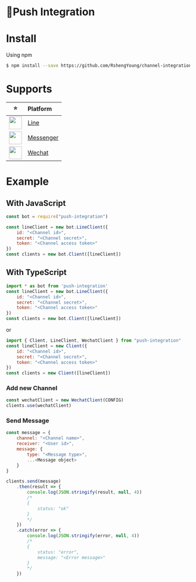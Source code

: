 🔸Push Integration
===========

# Install
Using npm
```sh
$ npm install --save https://github.com/RshengYoung/channel-integration.git
```

# Supports

|⭐|Platform|
|:--:|:--|
|<img width="35" src="http://www.broid.ai/dist/assets/images/github/integrations/line.png">|[Line](https://github.com/RshengYoung/channel-integration/blob/master/src/line)|
|<img width="35" src="http://www.broid.ai/dist/assets/images/github/integrations/messenger.png">|[Messenger](https://github.com/RshengYoung/channel-integration/blob/master/src/messenger)|
|<img width="35" src="http://www.broid.ai/dist/assets/images/github/integrations/Wechat.png">|[Wechat](https://github.com/RshengYoung/channel-integration/blob/master/src/wechat)|

# Example

## With JavaScript
```js
const bot = require("push-integration")

const lineClient = new bot.LineClient({
    id: "<Channel id>",
    secret: "<Channel secret>",
    token: "<Channel access token>"
})
const clients = new bot.Client([lineClient])
```

## With TypeScript
```js
import * as bot from 'push-integration'
const lineClient = new bot.LineClient({
    id: "<Channel id>",
    secret: "<Channel secret>",
    token: "<Channel access token>"
})
const clients = new bot.Client([lineClient])
```
or
```js
import { Client, LineClient, WechatClient } from "push-integration"
const lineClient = new Client({
    id: "<Channel id>",
    secret: "<Channel secret>",
    token: "<Channel access token>"
})
const clients = new Client([lineClient])
```

### Add new Channel
```js
const wechatClient = new WechatClient(CONFIG)
clients.use(wechatClient)
```

### Send Message
```js
const message = {
    channel: "<Channel name>",
    receiver: "<User id>",
    message: {
        type: "<Message type>",
        ...<Message object>
    }
}

clients.send(message)
    .then(result => {
        console.log(JSON.stringify(result, null, 4))
        /*
        {
            status: "ok"
        }
        */
    })
    .catch(error => {
        console.log(JSON.stringify(error, null, 4))
        /*
        {
            status: "error",
            message: "<Error message>"
        }
        */
    })
```
